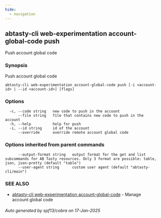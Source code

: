 ```yaml
---
hide:
  - navigation
---
```

## abtasty-cli web-experimentation account-global-code push

Push account global code

### Synopsis

Push account global code

```
abtasty-cli web-experimentation account-global-code push [-i <account-id> | --id <account-id>] [flags]
```

### Options

```
  -c, --code string   new code to push in the account
      --file string   file that contains new code to push in the account
  -h, --help          help for push
  -i, --id string     id of the account
      --override      override remote account global code
```

### Options inherited from parent commands

```
      --output-format string   output format for the get and list subcommands for AB Tasty resources. Only 3 format are possible: table, json, json-pretty (default "table")
      --user-agent string      custom user agent (default "abtasty-cli/main")
```

### SEE ALSO

* [abtasty-cli web-experimentation account-global-code](abtasty-cli_web-experimentation_account-global-code.md)	 - Manage account global code

###### Auto generated by spf13/cobra on 17-Jan-2025

